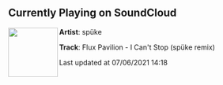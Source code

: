 ## Currently Playing on SoundCloud

[<img align="left" width="100" src="https://i1.sndcdn.com/artworks-DczNYInnkKxz9yNW-7sSJHQ-t500x500.jpg">](https://soundcloud.com/spuke/icantstop)

**Artist**: spüke 

**Track**: Flux Pavilion - I Can't Stop (spüke remix)

Last updated at 07/06/2021 14:18
